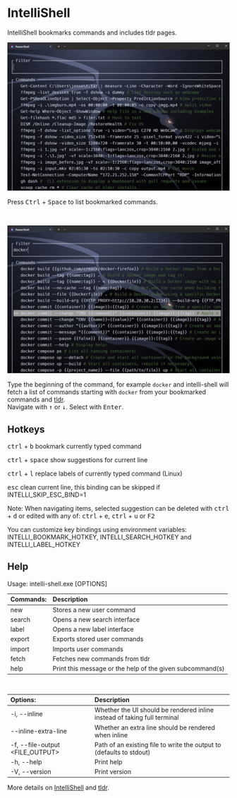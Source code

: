 # IntelliShell

<!-- toc -->

IntelliShell bookmarks commands and includes tldr pages.

![IntelliShell Bookmarks](./pics/intelli_shell_list_commands.jpg)

Press <kbd>Ctrl</kbd> + <kbd>Space</kbd> to list bookmarked commands.

<br>

![IntelliShell Search](./pics/intelli_shell_search_commands.jpg)

Type the beginning of the command, for example `docker` and intelli-shell will fetch
a list of commands starting with `docker` from your bookmarked commands and [tldr](https://github.com/tldr-pages/tldr).  
Navigate with <kbd>↑</kbd> or <kbd>↓</kbd>. Select with <kbd>Enter</kbd>.

## Hotkeys

<kbd>ctrl</kbd> + <kbd>b</kbd> bookmark currently typed command

<kbd>ctrl</kbd> + <kbd>space</kbd> show suggestions for current line

<kbd>ctrl</kbd> + <kbd>l</kbd> replace labels of currently typed command (Linux)

<kbd>esc</kbd> clean current line, this binding can be skipped if INTELLI_SKIP_ESC_BIND=1

Note: When navigating items, selected suggestion can be deleted with <kbd>ctrl</kbd> + <kbd>d</kbd> or
edited with any of: <kbd>ctrl</kbd> + <kbd>e</kbd>, <kbd>ctrl</kbd> + <kbd>u</kbd> or <kbd>F2</kbd>

You can customize key bindings using environment variables: INTELLI_BOOKMARK_HOTKEY, INTELLI_SEARCH_HOTKEY and INTELLI_LABEL_HOTKEY

## Help

Usage: intelli-shell.exe [OPTIONS] <COMMAND>

|Commands:|Description|
|:---    |:---|
|new    | Stores a new user command |
|search | Opens a new search interface |
|label  | Opens a new label interface |
|export | Exports stored user commands |
|import | Imports user commands |
|fetch  | Fetches new commands from tldr |
|help   | Print this message or the help of the given subcommand(s) |

<br>

|Options:|Description|
|:---    |:---|
|-i, --inline                    | Whether the UI should be rendered inline instead of taking full terminal |
|    --inline-extra-line         | Whether an extra line should be rendered when inline |
|-f, --file-output <FILE_OUTPUT> | Path of an existing file to write the output to (defaults to stdout) |
|-h, --help                      | Print help |
|-V, --version                   | Print version |

More details on [IntelliShell](https://github.com/lasantosr/intelli-shell) and [tldr](https://github.com/tldr-pages/tldr).
